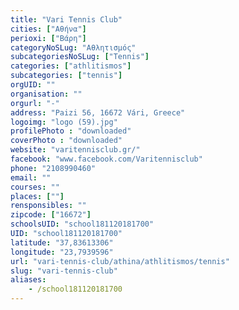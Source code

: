 ```yaml
---
title: "Vari Tennis Club"
cities: ["Αθήνα"]
perioxi: ["Βάρη"]
categoryNoSLug: "Αθλητισμός"
subcategoriesNoSLug: ["Tennis"]
categories: ["athlitismos"]
subcategories: ["tennis"]
orgUID: ""
organisation: ""
orgurl: "-"
address: "Paizi 56, 16672 Vári, Greece"
logoimg: "logo (59).jpg"
profilePhoto : "downloaded"
coverPhoto : "downloaded"
website: "varitennisclub.gr/"
facebook: "www.facebook.com/Varitennisclub"
phone: "2108990460"
email: ""
courses: ""
places: [""]
rensponsibles: ""
zipcode: ["16672"]
schoolsUID: "school181120181700"
UID: "school181120181700"
latitude: "37,83613306"
longitude: "23,7939596"
url: "vari-tennis-club/athina/athlitismos/tennis"
slug: "vari-tennis-club"
aliases:
    - /school181120181700
---
```





